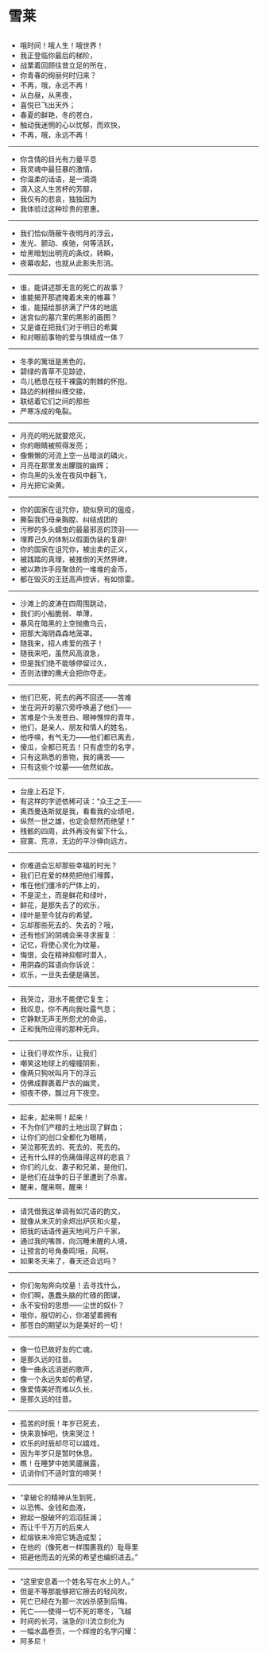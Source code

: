 # 雪莱
##
* 哦时间！哦人生！哦世界！ 
* 我正登临你最后的梯阶， 
* 战栗着回顾往昔立足的所在， 
* 你青春的绚丽何时归来？ 
* 不再，哦，永远不再！ 
* 从白昼，从黑夜， 
* 喜悦已飞出天外； 
* 春夏的鲜艳，冬的苍白， 
* 触动我迷惘的心以忧郁，而欢快， 
* 不再，哦，永远不再！  
---
* 你含情的目光有力量平息 
* 我灵魂中最狂暴的激情， 
* 你温柔的话语，是一滴滴 
* 滴入这人生苦杯的芳醇， 
* 我仅有的悲哀，独独因为 
* 我体验过这种珍贵的恩惠。 
--- 
* 我们恰似荫蔽午夜明月的浮云， 
* 发光、颤动、疾驰，何等活跃， 
* 给黑暗划出明亮的条纹，转瞬， 
* 夜幕收起，也就从此影失形消。 
--- 
* 谁，能讲述那无言的死亡的故事？ 
* 谁能揭开那遮掩着未来的帷幕？ 
* 谁，能描绘那挤满了尸体的地底 
* 迷宫似的墓穴里的黑影的画图？ 
* 又是谁在把我们对于明日的希冀 
* 和对眼前事物的爱与惧结成一体？ 
--- 
* 冬季的篱垣是黑色的， 
* 碧绿的青草不见踪迹， 
* 鸟儿栖息在枝干裸露的荆棘的怀抱， 
* 路边的树根纠缠交接， 
* 联结着它们之间的那些 
* 严寒冻成的龟裂。 
--- 
* 月亮的明光就要熄灭， 
* 你的眼睛被照得发亮； 
* 像懒懒的河流上空一丛暗淡的磷火， 
* 月亮在那里发出朦胧的幽辉； 
* 你乌黑的头发在夜风中翻飞， 
* 月光把它染黄。 
--- 
* 你的国家在诅咒你，貌似祭司的瘟疫， 
* 撕裂我们母亲胸膛、纠结成团的 
* 污秽的多头蠕虫的最最邪恶的顶羽—— 
* 埋葬己久的体制以假面伪装的复辟! 
* 你的国家在诅咒你，被出卖的正义， 
* 被践踏的真理，被推倒的天然界碑， 
* 被以欺诈手段聚敛的一堆堆的金币， 
* 都在毁灭的王廷高声控诉，有如惊雷。 
--- 
* 沙滩上的波涛在四周围跳动， 
* 我们的小船脆弱、单薄， 
* 暴风在暗黑的上空抛撒乌云， 
* 把那大海阴森森地笼罩。 
* 随我来，招人疼爱的孩子！ 
* 随我来吧，虽然风高浪急， 
* 但是我们绝不能够停留过久， 
* 否则法律的鹰犬会把你夺走。 
--- 
* 他们已死，死去的再不回还——苦难 
* 坐在洞开的墓穴旁呼唤遍了他们—— 
* 苦难是个头发苍白、眼神憔悴的青年， 
* 他们，是亲人、朋友和情人的姓名， 
* 他呼唤，有气无力——他们都已离去， 
* 傻瓜，全都已死去！只有虚空的名字， 
* 只有这熟悉的景物，我的痛苦—— 
* 只有这些个坟墓——依然如故。 
--- 
* 台座上石足下， 
* 有这样的字迹依稀可读：“众王之王—— 
* 奥西曼迭斯就是我，看看我的业绩吧， 
* 纵然一世之雄，也定会颓然而绝望！” 
* 残骸的四周，此外再没有留下什么， 
* 寂寞、荒凉，无边的平沙伸向远方。 
--- 
* 你难道会忘却那些幸福的时光？ 
* 我们已在爱的林苑把他们埋葬， 
* 堆在他们僵冷的尸体上的， 
* 不是泥土，而是鲜花和绿叶， 
* 鲜花，是那失去了的欢乐， 
* 绿叶是至今犹存的希望。 
* 忘却那些死去的、失去的？哦， 
* 还有他们的阴魂会来寻求报复： 
* 记忆，将使心灵化为坟墓， 
* 悔恨，会在精神抑郁时潜入， 
* 用阴森的耳语向你诉说： 
* 欢乐，一旦失去便是痛苦。 
--- 
* 我哭泣，泪水不能使它复生； 
* 我叹息，你不再向我吐露气息； 
* 它静默无声无所怨尤的命运， 
* 正和我所应得的那种无异。 
--- 
* 让我们寻欢作乐，让我们 
* 嘲笑这地球上的幢幢阴影， 
* 像两只狗吠叫月下的浮云 
* 仿佛成群裹着尸衣的幽灵， 
* 彻夜不停，飘过月下夜空。 
--- 
* 起来，起来啊！起来！ 
* 不为你们产粮的土地出现了鲜血； 
* 让你们的创口全都化为眼睛， 
* 哭泣那死去的、死去的、死去的。 
* 还有什么样的伤痛值得这样的悲哀？ 
* 你们的儿女、妻子和兄弟，是他们， 
* 是他们在战争的日子里遭到了杀害。 
* 醒来，醒来啊，醒来！ 
--- 
* 请凭借我这单调有如咒语的韵文， 
* 就像从未灭的余烬出炉灰和火星， 
* 把我的话语传遍天地间万户千家， 
* 通过我的嘴唇，向沉睡未醒的人境， 
* 让预言的号角奏鸣!哦，风啊， 
* 如果冬天来了，春天还会远吗？ 
--- 
* 你们匆匆奔向坟墓！去寻找什么， 
* 你们啊，愚蠢头脑的忙碌的图谋， 
* 永不安份的思想——尘世的奴仆？ 
* 哦你，殷切的心，你渴望着拥有 
* 那苍白的期望以为是美好的一切！ 
--- 
* 像一位已故好友的亡魂， 
* 是那久远的往昔。 
* 像一曲永远消逝的歌声， 
* 像一个永远失却的希望， 
* 像爱情美好而难以久长， 
* 是那久远的往昔。 
--- 
* 孤苦的时辰！年岁已死去， 
* 快来哀悼吧，快来哭泣！ 
* 欢乐的时辰却尽可以嬉戏， 
* 因为年岁只是暂时休息。 
* 瞧！在睡梦中她笑靥展露， 
* 讥诮你们不适时宜的啼哭！ 
--- 
* “拿破仑的精神从生到死， 
* 以恐怖、金钱和血液， 
* 掀起一股破坏的滔滔狂澜； 
* 而让千千万万的后来人 
* 趁熔铁未冷把它铸造成型； 
* 在他的（像死者一样围裹我的）耻辱里 
* 把避他而去的光荣的希望也编织进去。” 
--- 
* “这里安息着一个姓名写在水上的人。”
* 但是不等那能够把它擦去的轻风吹， 
* 死亡已经在为那一次凶杀感到后悔， 
* 死亡——使得一切不死的寒冬，飞越 
* 时间的长河，湍急的川流立刻化为 
* 一幅水晶卷页，一个辉煌的名字闪耀： 
* 阿多尼！ 
##